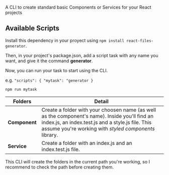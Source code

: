 A CLI to create standard basic Components or Services for your React projects

## Available Scripts

Install this dependency in your proyect using `npm install react-files-generator`.

Then, in your project's package.json, add a script task with any name you want, and give it the command **generator**.

Now, you can run your task to start using the CLI.

e.g. 
`"scripts": {
    "mytask": "generator
  }
`

`npm run mytask`


Folders | Detail
--- | ---
**Component** | Create a folder with your choosen name (as well as the component's name). Inside you'll find an index.js, an index.test.js and a style.js file. This assume you're working with *styled components* library.
**Service** | Create a folder with an index.js and an index.test.js file.

This CLI will create the folders in the current path you're working, so I recommend to check the path before creating them.
